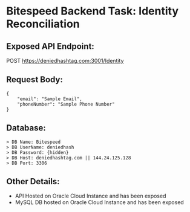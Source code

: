 
# Bitespeed Backend Task: Identity Reconciliation 

## Exposed API Endpoint: 
POST https://deniedhashtag.com:3001/Identity

## Request Body:
```
{
    "email": "Sample Email",
    "phoneNumber": "Sample Phone Number"
}
```

## Database:
```
> DB Name: Bitespeed
> DB UserName: deniedhash
> DB Password: {hidden}
> DB Host: deniedhashtag.com || 144.24.125.128
> DB Port: 3306
```
## Other Details:
- API Hosted on Oracle Cloud Instance and has been exposed
- MySQL DB hosted on Oracle Cloud Instance and has been exposed





